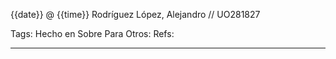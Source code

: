 {{date}} @ {{time}}
Rodríguez López, Alejandro // UO281827

Tags:
	Hecho en
	Sobre
	Para
	Otros:
	Refs:
<hr>

